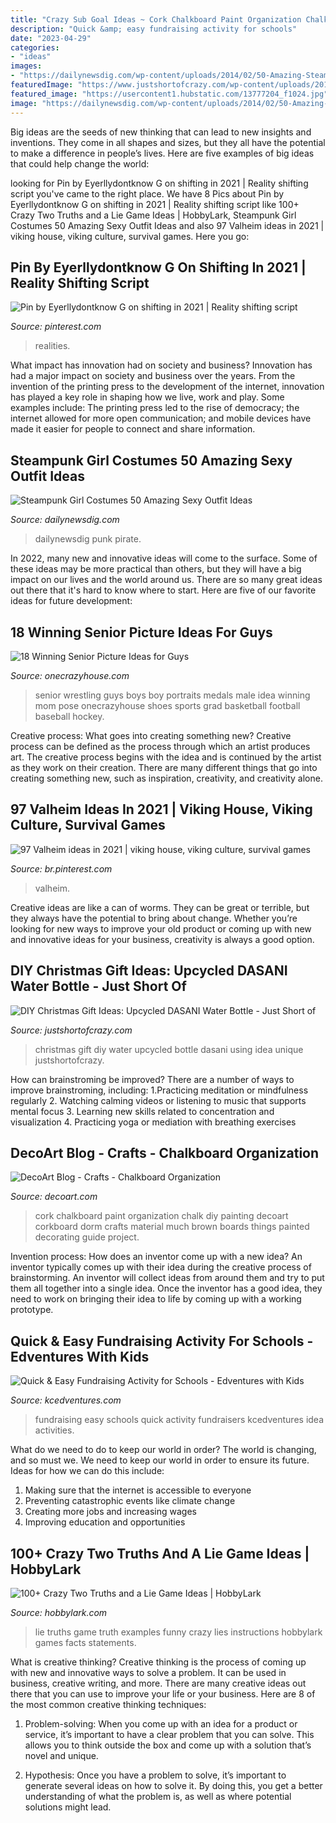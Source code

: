 ```yaml
---
title: "Crazy Sub Goal Ideas ~ Cork Chalkboard Paint Organization Chalk Diy Painting Decoart Corkboard Dorm Crafts Material Much Brown Boards Things Painted Decorating Guide Project"
description: "Quick &amp; easy fundraising activity for schools"
date: "2023-04-29"
categories:
- "ideas"
images:
- "https://dailynewsdig.com/wp-content/uploads/2014/02/50-Amazing-Steampunk-Outfit-Ideas-23-550x825.jpg"
featuredImage: "https://www.justshortofcrazy.com/wp-content/uploads/2015/11/dasani-9.jpg"
featured_image: "https://usercontent1.hubstatic.com/13777204_f1024.jpg"
image: "https://dailynewsdig.com/wp-content/uploads/2014/02/50-Amazing-Steampunk-Outfit-Ideas-23-550x825.jpg"
---
```



Big ideas are the seeds of new thinking that can lead to new insights and inventions. They come in all shapes and sizes, but they all have the potential to make a difference in people’s lives. Here are five examples of big ideas that could help change the world: 

	

		
looking for Pin by Eyerllydontknow G on shifting in 2021 | Reality shifting script you've came to the right place. We have 8 Pics about Pin by Eyerllydontknow G on shifting in 2021 | Reality shifting script like 100+ Crazy Two Truths and a Lie Game Ideas | HobbyLark, Steampunk Girl Costumes 50 Amazing Sexy Outfit Ideas and also 97 Valheim ideas in 2021 | viking house, viking culture, survival games. Here you go:
		
    
## Pin By Eyerllydontknow G On Shifting In 2021 | Reality Shifting Script

<img loading=lazy src="https://i.pinimg.com/736x/8d/b2/09/8db209313441609cabcbef47a2a4063c.jpg" onerror="this.onerror=null;this.src='https://tse1.mm.bing.net/th?id=OIP.7EJPbZqCIoVoRmEcfJ5sIQHaNK&amp;pid=15.1';" alt="Pin by Eyerllydontknow G on shifting in 2021 | Reality shifting script">

_Source: pinterest.com_

>realities. 

	

What impact has innovation had on society and business?
Innovation has had a major impact on society and business over the years. From the invention of the printing press to the development of the internet, innovation has played a key role in shaping how we live, work and play. Some examples include: The printing press led to the rise of democracy; the internet allowed for more open communication; and mobile devices have made it easier for people to connect and share information.

    
## Steampunk Girl Costumes 50 Amazing Sexy Outfit Ideas

<img loading=lazy src="https://dailynewsdig.com/wp-content/uploads/2014/02/50-Amazing-Steampunk-Outfit-Ideas-23-550x825.jpg" onerror="this.onerror=null;this.src='https://tse2.mm.bing.net/th?id=OIP.Yy5SwbO8koaNfAV78TTyEgHaLH&amp;pid=15.1';" alt="Steampunk Girl Costumes 50 Amazing Sexy Outfit Ideas">

_Source: dailynewsdig.com_

>dailynewsdig punk pirate. 

	

In 2022, many new and innovative ideas will come to the surface. Some of these ideas may be more practical than others, but they will have a big impact on our lives and the world around us. There are so many great ideas out there that it's hard to know where to start. Here are five of our favorite ideas for future development:

    
## 18 Winning Senior Picture Ideas For Guys

<img loading=lazy src="https://cdn.onecrazyhouse.com/wp-content/uploads/2016/08/wrestling-pic.jpg" onerror="this.onerror=null;this.src='https://tse3.mm.bing.net/th?id=OIP.XXia7BoHAVwO-Qp_gdNOzwHaLH&amp;pid=15.1';" alt="18 Winning Senior Picture Ideas for Guys">

_Source: onecrazyhouse.com_

>senior wrestling guys boys boy portraits medals male idea winning mom pose onecrazyhouse shoes sports grad basketball football baseball hockey. 

	

Creative process: What goes into creating something new?
Creative process can be defined as the process through which an artist produces art. The creative process begins with the idea and is continued by the artist as they work on their creation. There are many different things that go into creating something new, such as inspiration, creativity, and creativity alone.

    
## 97 Valheim Ideas In 2021 | Viking House, Viking Culture, Survival Games

<img loading=lazy src="https://i.pinimg.com/474x/a5/00/4a/a5004a73e7d646ea954ce08afdf78643.jpg" onerror="this.onerror=null;this.src='https://tse4.mm.bing.net/th?id=OIP.XVIuOFf0UmLUo84W43LY9wAAAA&amp;pid=15.1';" alt="97 Valheim ideas in 2021 | viking house, viking culture, survival games">

_Source: br.pinterest.com_

>valheim. 

	

Creative ideas are like a can of worms. They can be great or terrible, but they always have the potential to bring about change. Whether you’re looking for new ways to improve your old product or coming up with new and innovative ideas for your business, creativity is always a good option.

    
## DIY Christmas Gift Ideas: Upcycled DASANI Water Bottle - Just Short Of

<img loading=lazy src="https://www.justshortofcrazy.com/wp-content/uploads/2015/11/dasani-9.jpg" onerror="this.onerror=null;this.src='https://tse1.mm.bing.net/th?id=OIP.G3L48Jvz20WU6aD7iwjqyQHaLl&amp;pid=15.1';" alt="DIY Christmas Gift Ideas: Upcycled DASANI Water Bottle - Just Short of">

_Source: justshortofcrazy.com_

>christmas gift diy water upcycled bottle dasani using idea unique justshortofcrazy. 

	

How can brainstroming be improved?
There are a number of ways to improve brainstroming, including: 
1.Practicing meditation or mindfulness regularly 
2. Watching calming videos or listening to music that supports mental focus 
3. Learning new skills related to concentration and visualization 
4. Practicing yoga or mediation with breathing exercises 

    
## DecoArt Blog - Crafts - Chalkboard Organization

<img loading=lazy src="http://decoart.com/blog/uploads/Chalkboardcorkboard.jpg" onerror="this.onerror=null;this.src='https://tse1.mm.bing.net/th?id=OIP.Sq9i3ZFSe3wfvmujSnb_JQHaKt&amp;pid=15.1';" alt="DecoArt Blog - Crafts - Chalkboard Organization">

_Source: decoart.com_

>cork chalkboard paint organization chalk diy painting decoart corkboard dorm crafts material much brown boards things painted decorating guide project. 

	

Invention process: How does an inventor come up with a new idea?
An inventor typically comes up with their idea during the creative process of brainstorming. An inventor will collect ideas from around them and try to put them all together into a single idea. Once the inventor has a good idea, they need to work on bringing their idea to life by coming up with a working prototype.

    
## Quick &amp; Easy Fundraising Activity For Schools - Edventures With Kids

<img loading=lazy src="http://www.kcedventures.com/images/boxtopfund.jpg" onerror="this.onerror=null;this.src='https://tse4.mm.bing.net/th?id=OIP.4nsZ2XKRi9HSOnSC2KdJAQHaLH&amp;pid=15.1';" alt="Quick &amp; Easy Fundraising Activity for Schools - Edventures with Kids">

_Source: kcedventures.com_

>fundraising easy schools quick activity fundraisers kcedventures idea activities. 

	

What do we need to do to keep our world in order?
The world is changing, and so must we. We need to keep our world in order to ensure its future. Ideas for how we can do this include: 
1. Making sure that the internet is accessible to everyone 
2. Preventing catastrophic events like climate change 
3. Creating more jobs and increasing wages 
4. Improving education and opportunities 

    
## 100+ Crazy Two Truths And A Lie Game Ideas | HobbyLark

<img loading=lazy src="https://usercontent1.hubstatic.com/13777204_f1024.jpg" onerror="this.onerror=null;this.src='https://tse4.mm.bing.net/th?id=OIP.RHs35JakbfxLU4te9SfDJwHaLH&amp;pid=15.1';" alt="100+ Crazy Two Truths and a Lie Game Ideas | HobbyLark">

_Source: hobbylark.com_

>lie truths game truth examples funny crazy lies instructions hobbylark games facts statements. 

	

What is creative thinking?
Creative thinking is the process of coming up with new and innovative ways to solve a problem. It can be used in business, creative writing, and more. There are many creative ideas out there that you can use to improve your life or your business. Here are 8 of the most common creative thinking techniques:
1. Problem-solving: When you come up with an idea for a product or service, it’s important to have a clear problem that you can solve. This allows you to think outside the box and come up with a solution that’s novel and unique.

2. Hypothesis: Once you have a problem to solve, it’s important to generate several ideas on how to solve it. By doing this, you get a better understanding of what the problem is, as well as where potential solutions might lead.

